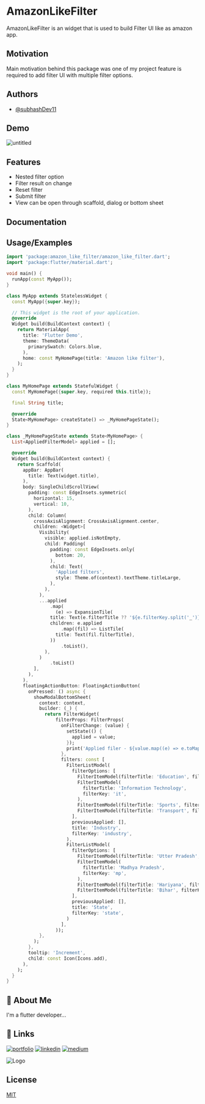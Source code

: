 
# AmazonLikeFilter

AmazonLikeFilter is an widget that is used to build Filter UI like as amazon app.

## Motivation
Main motivation behind this package was one of my project feature is required to add filter UI with multiple filter options.
## Authors

- [@subhashDev11](https://github.com/subhashDev11)

## Demo
![untitled](https://user-images.githubusercontent.com/70679949/219607936-4ea78197-b518-41e0-97c2-7c7bd2529d6d.gif)

## Features

- Nested filter option
- Filter result on change
- Reset filter 
- Submit filter
- View can be open through scaffold, dialog or bottom sheet

## Documentation

## Usage/Examples

```dart
import 'package:amazon_like_filter/amazon_like_filter.dart';
import 'package:flutter/material.dart';

void main() {
  runApp(const MyApp());
}

class MyApp extends StatelessWidget {
  const MyApp({super.key});

  // This widget is the root of your application.
  @override
  Widget build(BuildContext context) {
    return MaterialApp(
      title: 'Flutter Demo',
      theme: ThemeData(
        primarySwatch: Colors.blue,
      ),
      home: const MyHomePage(title: 'Amazon like filter'),
    );
  }
}

class MyHomePage extends StatefulWidget {
  const MyHomePage({super.key, required this.title});

  final String title;

  @override
  State<MyHomePage> createState() => _MyHomePageState();
}

class _MyHomePageState extends State<MyHomePage> {
  List<AppliedFilterModel> applied = [];

  @override
  Widget build(BuildContext context) {
    return Scaffold(
      appBar: AppBar(
        title: Text(widget.title),
      ),
      body: SingleChildScrollView(
        padding: const EdgeInsets.symmetric(
          horizontal: 15,
          vertical: 10,
        ),
        child: Column(
          crossAxisAlignment: CrossAxisAlignment.center,
          children: <Widget>[
            Visibility(
              visible: applied.isNotEmpty,
              child: Padding(
                padding: const EdgeInsets.only(
                  bottom: 20,
                ),
                child: Text(
                  'Applied filters',
                  style: Theme.of(context).textTheme.titleLarge,
                ),
              ),
            ),
            ...applied
                .map(
                  (e) => ExpansionTile(
                title: Text(e.filterTitle ?? '${e.filterKey.split('_')}'),
                children: e.applied
                    .map((fil) => ListTile(
                  title: Text(fil.filterTitle),
                ))
                    .toList(),
              ),
            )
                .toList()
          ],
        ),
      ),
      floatingActionButton: FloatingActionButton(
        onPressed: () async {
          showModalBottomSheet(
            context: context,
            builder: (_) {
              return FilterWidget(
                  filterProps: FilterProps(
                    onFilterChange: (value) {
                      setState(() {
                        applied = value;
                      });
                      print('Applied filer - ${value.map((e) => e.toMap())}');
                    },
                    filters: const [
                      FilterListModel(
                        filterOptions: [
                          FilterItemModel(filterTitle: 'Education', filterKey: 'education'),
                          FilterItemModel(
                            filterTitle: 'Information Technology',
                            filterKey: 'it',
                          ),
                          FilterItemModel(filterTitle: 'Sports', filterKey: 'sports'),
                          FilterItemModel(filterTitle: 'Transport', filterKey: 'transport'),
                        ],
                        previousApplied: [],
                        title: 'Industry',
                        filterKey: 'industry',
                      ),
                      FilterListModel(
                        filterOptions: [
                          FilterItemModel(filterTitle: 'Utter Pradesh', filterKey: 'up'),
                          FilterItemModel(
                            filterTitle: 'Madhya Pradesh',
                            filterKey: 'mp',
                          ),
                          FilterItemModel(filterTitle: 'Hariyana', filterKey: 'hr'),
                          FilterItemModel(filterTitle: 'Bihar', filterKey: 'bihar'),
                        ],
                        previousApplied: [],
                        title: 'State',
                        filterKey: 'state',
                      )
                    ],
                  ));
            },
          );
        },
        tooltip: 'Increment',
        child: const Icon(Icons.add),
      ),
    );
  }
}

```

## 🚀 About Me
I'm a flutter developer...


## 🔗 Links
[![portfolio](https://img.shields.io/badge/my_portfolio-000?style=for-the-badge&logo=ko-fi&logoColor=white)](https://subhashdev121.github.io/subhash/#/)
[![linkedin](https://img.shields.io/badge/linkedin-0A66C2?style=for-the-badge&logo=linkedin&logoColor=white)](https://www.linkedin.com/in/subhashcs)
[![medium](https://img.shields.io/badge/medium-000?style=for-the-badge&logo=medium&logoColor=white)](https://medium.com/@subhashchandrashukla)

![Logo](https://i.ibb.co/2szbbHF/code-xposer.png)


## License

[MIT](https://choosealicense.com/licenses/mit/)

